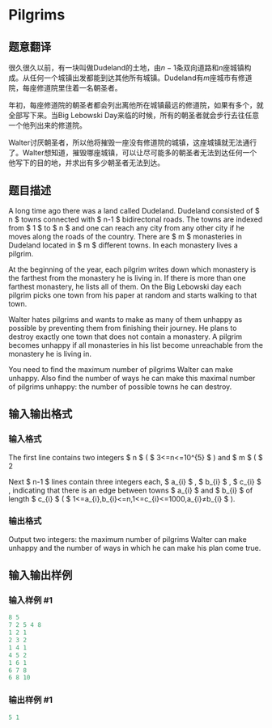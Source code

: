 # Pilgrims

## 题意翻译

很久很久以前，有一块叫做Dudeland的土地，由$n-1$条双向道路和$n$座城镇构成。从任何一个城镇出发都能到达其他所有城镇。Dudeland有$m$座城市有修道院，每座修道院里住着一名朝圣者。

年初，每座修道院的朝圣者都会列出离他所在城镇最远的修道院，如果有多个，就全部写下来。当Big Lebowski Day来临的时候，所有的朝圣者就会步行去往任意一个他列出来的修道院。

Walter讨厌朝圣者，所以他将摧毁一座没有修道院的城镇，这座城镇就无法通行了。Walter想知道，摧毁哪座城镇，可以让尽可能多的朝圣者无法到达任何一个他写下的目的地，并求出有多少朝圣者无法到达。

## 题目描述

A long time ago there was a land called Dudeland. Dudeland consisted of $ n $ towns connected with $ n-1 $ bidirectonal roads. The towns are indexed from $ 1 $ to $ n $ and one can reach any city from any other city if he moves along the roads of the country. There are $ m $ monasteries in Dudeland located in $ m $ different towns. In each monastery lives a pilgrim.

At the beginning of the year, each pilgrim writes down which monastery is the farthest from the monastery he is living in. If there is more than one farthest monastery, he lists all of them. On the Big Lebowski day each pilgrim picks one town from his paper at random and starts walking to that town.

Walter hates pilgrims and wants to make as many of them unhappy as possible by preventing them from finishing their journey. He plans to destroy exactly one town that does not contain a monastery. A pilgrim becomes unhappy if all monasteries in his list become unreachable from the monastery he is living in.

You need to find the maximum number of pilgrims Walter can make unhappy. Also find the number of ways he can make this maximal number of pilgrims unhappy: the number of possible towns he can destroy.

## 输入输出格式

### 输入格式

The first line contains two integers $ n $ ( $ 3<=n<=10^{5} $ ) and $ m $ ( $ 2

Next $ n-1 $ lines contain three integers each, $ a_{i} $ , $ b_{i} $ , $ c_{i} $ , indicating that there is an edge between towns $ a_{i} $ and $ b_{i} $ of length $ c_{i} $ ( $ 1<=a_{i},b_{i}<=n,1<=c_{i}<=1000,a_{i}≠b_{i} $ ).

### 输出格式

Output two integers: the maximum number of pilgrims Walter can make unhappy and the number of ways in which he can make his plan come true.

## 输入输出样例

### 输入样例 #1

```cpp
8 5
7 2 5 4 8
1 2 1
2 3 2
1 4 1
4 5 2
1 6 1
6 7 8
6 8 10

```
### 输出样例 #1

```cpp
5 1

```
